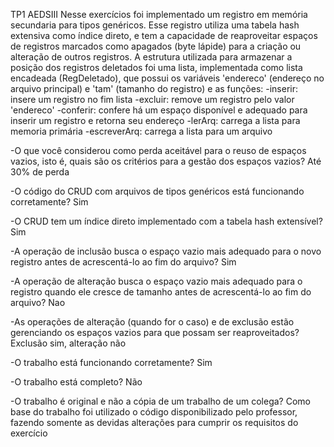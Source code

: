 TP1 AEDSIII
Nesse exercícios foi implementado um registro em memória secundaria para tipos genéricos. Esse registro utiliza uma tabela hash extensiva como índice direto, e tem a capacidade de reaproveitar espaços de registros marcados como apagados (byte lápide) para a criação ou alteração de outros registros. A estrutura utilizada para armazenar a posição dos registros deletados foi uma lista, implementada como lista encadeada (RegDeletado), que possui os variáveis 'endereco' (endereço no arquivo principal) e 'tam' (tamanho do registro) e as funções:
-inserir: insere um registro no fim lista
-excluir: remove um registro pelo valor 'endereco'
-conferir: confere há um espaço disponível e adequado para inserir um registro e retorna seu endereço
-lerArq: carrega a lista para memoria primária
-escreverArq: carrega a lista para um arquivo


-O que você considerou como perda aceitável para o reuso de espaços vazios, isto é, quais são os critérios para a gestão dos espaços vazios?
Até 30% de perda

-O código do CRUD com arquivos de tipos genéricos está funcionando corretamente?
Sim

-O CRUD tem um índice direto implementado com a tabela hash extensível?
Sim

-A operação de inclusão busca o espaço vazio mais adequado para o novo registro antes de acrescentá-lo ao fim do arquivo?
Sim

-A operação de alteração busca o espaço vazio mais adequado para o registro quando ele cresce de tamanho antes de acrescentá-lo ao fim do arquivo?
Nao

-As operações de alteração (quando for o caso) e de exclusão estão gerenciando os espaços vazios para que possam ser reaproveitados?
Exclusão sim, alteração não

-O trabalho está funcionando corretamente?
Sim

-O trabalho está completo?
Não

-O trabalho é original e não a cópia de um trabalho de um colega?
Como base do trabalho foi utilizado o código disponibilizado pelo professor, fazendo somente as devidas alterações para cumprir os requisitos do exercício